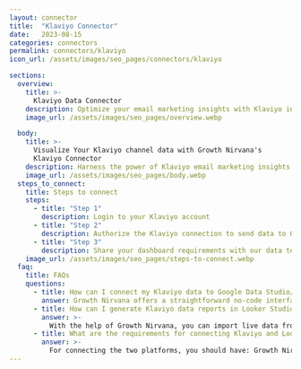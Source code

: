 ```yaml
---
layout: connector
title:  "Klaviyo Connector"
date:   2023-08-15
categories: connectors
permalink: connectors/klaviyo
icon_url: /assets/images/seo_pages/connectors/klaviyo

sections:
  overview:
    title: >-
      Klaviyo Data Connector
    description: Optimize your email marketing insights with Klaviyo integration. Seamlessly merge email marketing data from Klaviyo with Looker Studio's analytical capabilities, unlocking insights that drive email campaigns, audience engagement, and operational excellence.
    image_url: /assets/images/seo_pages/overview.webp

  body:
    title: >-
      Visualize Your Klaviyo channel data with Growth Nirvana's
      Klaviyo Connector
    description: Harness the power of Klaviyo email marketing insights integrated into Looker Studio for strategic email campaign decisions.
    image_url: /assets/images/seo_pages/body.webp
  steps_to_connect:
    title: Steps to connect
    steps:
      - title: "Step 1"
        description: Login to your Klaviyo account
      - title: "Step 2"
        description: Authorize the Klaviyo connection to send data to Growth Nirvana
      - title: "Step 3"
        description: Share your dashboard requirements with our data team. We will build the report for you.
    image_url: /assets/images/seo_pages/steps-to-connect.webp
  faq:
    title: FAQs
    questions:
      - title: How can I connect my Klaviyo data to Google Data Studio/Looker Studio?
        answer: Growth Nirvana offers a straightforward no-code interface to connect to Klaviyo data sources.
      - title: How can I generate Klaviyo data reports in Looker Studio?
        answer: >-
          With the help of Growth Nirvana, you can import live data from Klaviyo into Looker Studio. These data can be viewed in charts, tables, and dashboards to generate branded reports that can be shared instantly.
      - title: What are the requirements for connecting Klaviyo and Looker Studio?
        answer: >-
          For connecting the two platforms, you should have: Growth Nirvana Account and Klaviyo Ads Account
---
```

